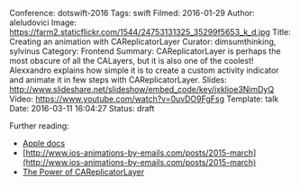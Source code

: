 Conference: dotswift-2016
Tags: swift
Filmed: 2016-01-29
Author: aleludovici
Image: https://farm2.staticflickr.com/1544/24753131325_35299f5653_k_d.jpg
Title: Creating an animation with CAReplicatorLayer
Curator: dimsumthinking, sylvinus
Category: Frontend
Summary: CAReplicatorLayer is perhaps the most obscure of all the CALayers, but it is also one of the coolest! Alexxandro explains how simple it is to create a custom activity indicator and animate it in few steps with CAReplicatorLayer.
Slides: http://www.slideshare.net/slideshow/embed_code/key/jxklioe3NimDyQ
Video: https://www.youtube.com/watch?v=0uvDO9FgFsg
Template: talk
Date: 2016-03-11 16:04:27
Status: draft


Further reading:
- [Apple docs](https://developer.apple.com/library/prerelease/ios/documentation/GraphicsImaging/Reference/CAReplicatorLayer_class/index.html)<br/>
- [http://www.ios-animations-by-emails.com/posts/2015-march](http://www.ios-animations-by-emails.com/posts/2015-march)<br/>
- [The Power of CAReplicatorLayer](http://iostuts.io/2015/10/04/the-power-of-careplicatorlayer/)
